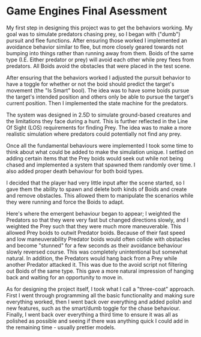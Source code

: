 # Game Engines Final Asessment

My first step in designing this project was to get the behaviors working. My goal was to simulate predators chasing prey, so I began with ("dumb") pursuit and flee functions. After ensuring those worked I implemented an avoidance behavior similar to flee, but more closely geared towards not bumping into things rather than running away from them. Boids of the same type (I.E. Either predator or prey) will avoid each other while prey flees from predators. All Boids avoid the obstacles that were placed in the test scene.

After ensuring that the behaviors worked I adjusted the pursuit behavior to have a toggle for whether or not the boid should predict the target's movement (the "Is Smart" bool). The idea was to have some boids pursue the target's intended position and others only be able to pursue the target's current position. Then I implemented the state machine for the predators.

The system was designed in 2.5D to simulate ground-based creatures and the limitations they face during a hunt. This is further reflected in the Line Of Sight (LOS) requirements for finding Prey. The idea was to make a more realistic simulation where predators could potentially not find any prey.

Once all the fundamental behaviours were implemented I took some time to think about what could be added to make the simulation unique. I settled on adding certain items that the Prey boids would seek out while not being chased and implemented a system that spawned them randomly over time. I also added proper death behaviour for both boid types.

I decided that the player had very little input after the scene started, so I gave them the ability to spawn and delete both kinds of Boids and create and remove obstacles. This allowed them to manipulate the scenarios while they were running and force the Boids to adapt.

Here's where the emergent behaviour began to appear; I weighted the Predators so that they were very fast but changed directions slowly, and I weighted the Prey such that they were much more maneuverable. This allowed Prey boids to outwit Predator boids. Because of their fast speed and low maneuverability Predator boids would often collide with obstacles and become "stunned" for a few seconds as their avoidance behaviour slowly reversed course. This was completely unintentional but somewhat natural. In addition, the Predators would hang back from a Prey while another Predator attacked it. This was due to the avoid script not filtering out Boids of the same type. This gave a more natural impression of hanging back and waiting for an opportunity to move in.

As for designing the project itself, I took what I call a "three-coat" approach. First I went through programming all the basic functionality and making sure everything worked, then I went back over everything and added polish and new features, such as the smart/dumb toggle for the chase behaviour. Finally, I went back over everything a third time to ensure it was all as polished as possible and seeing if there was anything quick I could add in the remaining time - usually prettier models.
